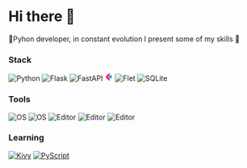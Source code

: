 <!--
**rewrite5/rewrite5** is a ✨ _special_ ✨ repository because its `README.md` (this file) appears on your GitHub profile.
-->

# Hi there 👋
🐍Pyhon developer, in constant evolution
I present some of my skills 🐍


### Stack
![Python](https://img.shields.io/badge/Python-3.10-orange?style=flat-square&logo=python)
![Flask](https://img.shields.io/badge/Flask-2.2.x-orange?style=flat-square&logo=flask)
![FastAPI](https://img.shields.io/badge/FastAPI-0.91.0-orange?style=flat-square&logo=FastAPI)
![Flet](https://raw.githubusercontent.com/flet-dev/flet/main/media/logo/app_icon_16.png)
![Flet](https://img.shields.io/badge/Flet-0.4.0-orange)
![SQLite](https://img.shields.io/badge/SQLite-3.38.1-orange?style=flat-square&logo=sqlite)


### Tools
![OS](https://img.shields.io/badge/Ubuntu-22.04-orange?style=flat-square&logo=Ubuntu)
![OS](https://img.shields.io/badge/Termux-0.118.0-orange?style=flat-square&logo=windowsterminal)
![Editor](https://img.shields.io/badge/SublimeText-Build%204143-orange?style=flat-square&logo=sublime-text)
![Editor](https://img.shields.io/badge/VSCode-1.75-orange?style=flat-square&logo=visual-studio-code)
![Editor](https://img.shields.io/badge/Pycharm-2022.3-orange?style=flat-square&logo=pycharm)


### Learning
[![Kivy](https://img.shields.io/badge/Kivy-2.1.0-orange?style=flat-square&logo=kivy)](https://kivy.org/)
[![PyScript](https://img.shields.io/badge/PyScript-v0.22.1-orange?style=flat-square&logo=pyscript)](https://pyscript.net/)
